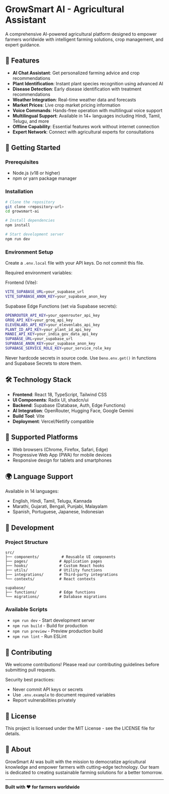 # GrowSmart AI - Agricultural Assistant 

A comprehensive AI-powered agricultural platform designed to empower farmers worldwide with intelligent farming solutions, crop management, and expert guidance.

## 🌱 Features

- **AI Chat Assistant**: Get personalized farming advice and crop recommendations
- **Plant Identification**: Instant plant species recognition using advanced AI
- **Disease Detection**: Early disease identification with treatment recommendations
- **Weather Integration**: Real-time weather data and forecasts
- **Market Prices**: Live crop market pricing information
- **Voice Commands**: Hands-free operation with multilingual voice support
- **Multilingual Support**: Available in 14+ languages including Hindi, Tamil, Telugu, and more
- **Offline Capability**: Essential features work without internet connection
- **Expert Network**: Connect with agricultural experts for consultations

## 🚀 Getting Started

### Prerequisites

- Node.js (v18 or higher)
- npm or yarn package manager

### Installation

```bash
# Clone the repository
git clone <repository-url>
cd growsmart-ai

# Install dependencies
npm install

# Start development server
npm run dev
```

### Environment Setup

Create a `.env.local` file with your API keys. Do not commit this file.

Required environment variables:

Frontend (Vite):

```bash
VITE_SUPABASE_URL=your_supabase_url
VITE_SUPABASE_ANON_KEY=your_supabase_anon_key
```

Supabase Edge Functions (set via Supabase secrets):

```bash
OPENROUTER_API_KEY=your_openrouter_api_key
GROQ_API_KEY=your_groq_api_key
ELEVENLABS_API_KEY=your_elevenlabs_api_key
PLANT_ID_API_KEY=your_plant_id_api_key
MANDI_API_KEY=your_india_gov_data_api_key
SUPABASE_URL=your_supabase_url
SUPABASE_ANON_KEY=your_supabase_anon_key
SUPABASE_SERVICE_ROLE_KEY=your_service_role_key
```

Never hardcode secrets in source code. Use `Deno.env.get()` in functions and Supabase Secrets to store them.

## 🛠️ Technology Stack

- **Frontend**: React 18, TypeScript, Tailwind CSS
- **UI Components**: Radix UI, shadcn/ui
- **Backend**: Supabase (Database, Auth, Edge Functions)
- **AI Integration**: OpenRouter, Hugging Face, Google Gemini
- **Build Tool**: Vite
- **Deployment**: Vercel/Netlify compatible

## 📱 Supported Platforms

- Web browsers (Chrome, Firefox, Safari, Edge)
- Progressive Web App (PWA) for mobile devices
- Responsive design for tablets and smartphones

## 🌍 Language Support

Available in 14 languages:
- English, Hindi, Tamil, Telugu, Kannada
- Marathi, Gujarati, Bengali, Punjabi, Malayalam
- Spanish, Portuguese, Japanese, Indonesian

## 🔧 Development

### Project Structure

```
src/
├── components/          # Reusable UI components
├── pages/              # Application pages
├── hooks/              # Custom React hooks
├── utils/              # Utility functions
├── integrations/       # Third-party integrations
└── contexts/           # React contexts

supabase/
├── functions/          # Edge functions
└── migrations/         # Database migrations
```

### Available Scripts

- `npm run dev` - Start development server
- `npm run build` - Build for production
- `npm run preview` - Preview production build
- `npm run lint` - Run ESLint

## 🤝 Contributing

We welcome contributions! Please read our contributing guidelines before submitting pull requests.

Security best practices:
- Never commit API keys or secrets
- Use `.env.example` to document required variables
- Report vulnerabilities privately

## 📄 License

This project is licensed under the MIT License - see the LICENSE file for details.

## 🌟 About

GrowSmart AI was built with the mission to democratize agricultural knowledge and empower farmers with cutting-edge technology. Our team is dedicated to creating sustainable farming solutions for a better tomorrow.

---

**Built with ❤️ for farmers worldwide** 
